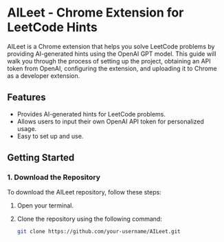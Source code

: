 # AILeet - Chrome Extension for LeetCode Hints

AILeet is a Chrome extension that helps you solve LeetCode problems by providing AI-generated hints using the OpenAI GPT model. This guide will walk you through the process of setting up the project, obtaining an API token from OpenAI, configuring the extension, and uploading it to Chrome as a developer extension.

## Features

- Provides AI-generated hints for LeetCode problems.
- Allows users to input their own OpenAI API token for personalized usage.
- Easy to set up and use.

## Getting Started

### 1. Download the Repository

To download the AILeet repository, follow these steps:

1. Open your terminal.
2. Clone the repository using the following command:

   ```bash
   git clone https://github.com/your-username/AILeet.git
